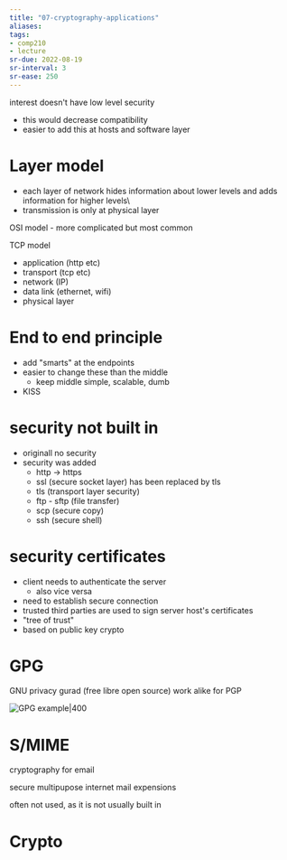 ```yaml
---
title: "07-cryptography-applications"
aliases: 
tags: 
- comp210
- lecture
sr-due: 2022-08-19
sr-interval: 3
sr-ease: 250
---
```



interest doesn't have low level security
- this would decrease compatibility
- easier to add this at hosts and software layer

# Layer model
- each layer of network hides information about lower levels and adds information for higher levels\
- transmission is only at physical layer

OSI model - more complicated but most common

TCP model
- application (http etc)
- transport (tcp etc)
- network (IP)
- data link (ethernet, wifi)
- physical layer

# End to end principle
- add "smarts" at the endpoints
- easier to change these than the middle
	- keep middle simple, scalable, dumb
- KISS

# security not built in
- originall no security
- security was added
	- http -> https
	- ssl (secure socket layer) has been replaced by tls
	- tls (transport layer security)
	- ftp - sftp (file transfer)
	- scp (secure copy)
	- ssh (secure shell)

# security certificates
- client needs to authenticate the server
	- also vice versa
- need to establish secure connection
- trusted third parties are used to sign server host's certificates
- "tree of trust"
- based on public key crypto

# GPG
GNU privacy gurad (free libre open source) work alike for PGP

![GPG example|400](https://i.imgur.com/9f2TJl2.png)

# S/MIME
cryptography for email

secure multipupose internet mail expensions

often not used, as it is not usually built in

# Crypto

